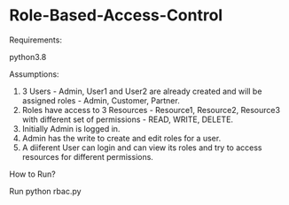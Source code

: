 # Role-Based-Access-Control

Requirements:

python3.8

Assumptions:
1. 3 Users - Admin, User1 and User2 are already created and will be assigned roles - Admin, Customer, Partner.
2. Roles have access to 3 Resources - Resource1, Resource2, Resource3 with different set of permissions - READ, WRITE, DELETE.
3. Initially Admin is logged in.
4. Admin has the write to create and edit roles for a user.
5. A diiferent User can login and can view its roles and try to access resources for different permissions.

How to Run?

Run python rbac.py 
